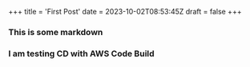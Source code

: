 +++
title = 'First Post'
date = 2023-10-02T08:53:45Z
draft = false
+++

### This is some markdown

### I am testing CD with AWS Code Build